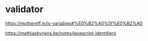 # validator
https://mothereff.in/js-variables#%E0%B2%A0%5f%E0%B2%A0

https://mathiasbynens.be/notes/javascript-identifiers